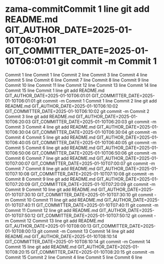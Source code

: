 # zama-commitCommit 1 line git add README.md GIT_AUTHOR_DATE=2025-01-10T06:01:01 GIT_COMMITTER_DATE=2025-01-10T06:01:01 git commit -m Commit 1
Commit 1 line
Commit 1 line
Commit 2 line
Commit 3 line
Commit 4 line
Commit 5 line
Commit 6 line
Commit 7 line
Commit 8 line
Commit 9 line
Commit 10 line
Commit 11 line
Commit 12 line
Commit 13 line
Commit 14 line
Commit 15 line
Commit 1 line git add README.md GIT_AUTHOR_DATE=2025-01-10T06:01:01 GIT_COMMITTER_DATE=2025-01-10T06:01:01 git commit -m Commit 1
Commit 1 line
Commit 2 line git add README.md GIT_AUTHOR_DATE=2025-01-10T06:10:02 GIT_COMMITTER_DATE=2025-01-10T06:10:02 git commit -m Commit 2
Commit 3 line git add README.md GIT_AUTHOR_DATE=2025-01-10T06:20:03 GIT_COMMITTER_DATE=2025-01-10T06:20:03 git commit -m Commit 3
Commit 4 line git add README.md GIT_AUTHOR_DATE=2025-01-10T06:30:04 GIT_COMMITTER_DATE=2025-01-10T06:30:04 git commit -m Commit 4
Commit 5 line git add README.md GIT_AUTHOR_DATE=2025-01-10T06:40:05 GIT_COMMITTER_DATE=2025-01-10T06:40:05 git commit -m Commit 5
Commit 6 line git add README.md GIT_AUTHOR_DATE=2025-01-10T06:50:06 GIT_COMMITTER_DATE=2025-01-10T06:50:06 git commit -m Commit 6
Commit 7 line git add README.md GIT_AUTHOR_DATE=2025-01-10T07:00:07 GIT_COMMITTER_DATE=2025-01-10T07:00:07 git commit -m Commit 7
Commit 8 line git add README.md GIT_AUTHOR_DATE=2025-01-10T07:10:08 GIT_COMMITTER_DATE=2025-01-10T07:10:08 git commit -m Commit 8
Commit 9 line git add README.md GIT_AUTHOR_DATE=2025-01-10T07:20:09 GIT_COMMITTER_DATE=2025-01-10T07:20:09 git commit -m Commit 9
Commit 10 line git add README.md GIT_AUTHOR_DATE=2025-01-10T07:30:10 GIT_COMMITTER_DATE=2025-01-10T07:30:10 git commit -m Commit 10
Commit 11 line git add README.md GIT_AUTHOR_DATE=2025-01-10T07:40:11 GIT_COMMITTER_DATE=2025-01-10T07:40:11 git commit -m Commit 11
Commit 12 line git add README.md GIT_AUTHOR_DATE=2025-01-10T07:50:12 GIT_COMMITTER_DATE=2025-01-10T07:50:12 git commit -m Commit 12
Commit 13 line git add README.md GIT_AUTHOR_DATE=2025-01-10T08:00:13 GIT_COMMITTER_DATE=2025-01-10T08:00:13 git commit -m Commit 13
Commit 14 line git add README.md GIT_AUTHOR_DATE=2025-01-10T08:10:14 GIT_COMMITTER_DATE=2025-01-10T08:10:14 git commit -m Commit 14
Commit 15 line git add README.md GIT_AUTHOR_DATE=2025-01-10T08:20:15 GIT_COMMITTER_DATE=2025-01-10T08:20:15 git commit -m Commit 15
Commit 2 line
Commit 4 line
Commit 5 line
Commit 6 line
